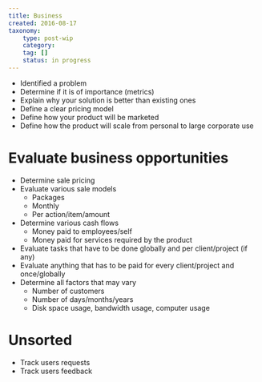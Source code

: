 ```yaml
---
title: Business
created: 2016-08-17
taxonomy:
    type: post-wip
    category:
    tag: []
    status: in progress
---
```


* Identified a problem
* Determine if it is of importance (metrics)
* Explain why your solution is better than existing ones
* Define a clear pricing model
* Define how your product will be marketed
* Define how the product will scale from personal to large corporate use

# Evaluate business opportunities
* Determine sale pricing
* Evaluate various sale models
	* Packages
	* Monthly
	* Per action/item/amount
* Determine various cash flows
	* Money paid to employees/self
	* Money paid for services required by the product
* Evaluate tasks that have to be done globally and per client/project (if any)
* Evaluate anything that has to be paid for every client/project and once/globally
* Determine all factors that may vary
	* Number of customers
	* Number of days/months/years
	* Disk space usage, bandwidth usage, computer usage

# Unsorted
* Track users requests
* Track users feedback